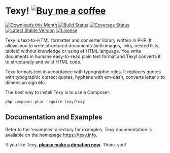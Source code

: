 Texy!   [![Buy me a coffee](https://files.nette.org/images/coffee1s.png)](https://nette.org/make-donation?to=texy)
====

[![Downloads this Month](https://img.shields.io/packagist/dm/texy/texy.svg)](https://packagist.org/packages/texy/texy)
[![Build Status](https://travis-ci.org/dg/texy.svg?branch=master)](https://travis-ci.org/dg/texy)
[![Coverage Status](https://coveralls.io/repos/github/dg/texy/badge.svg?branch=master)](https://coveralls.io/github/dg/texy?branch=master)
[![Latest Stable Version](https://poser.pugx.org/dg/texy/v/stable)](https://github.com/dg/texy/releases)
[![License](https://img.shields.io/badge/license-New%20BSD-blue.svg)](https://github.com/dg/texy/blob/master/license.md)

Texy is text-to-HTML formatter and converter library written in PHP. It allows
you to write structured documents (with images, links, nested lists, tables) without
knowledge or using of HTML language. You write documents in humane easy-to-read
plain text format and Texy! converts it to structurally and valid HTML code.

Texy formats text in accordance with typographic rules. It replaces quotes
with typographic correct quotes, hyphens with em-dash, converts letter x to
dimension sign etc.

The best way to install Texy is to use a Composer:

    php composer.phar require texy/texy


Documentation and Examples
--------------------------

Refer to the 'examples' directory for examples. Texy documentation is
available on the homepage https://texy.info.

If you like Texy, **[please make a donation now](https://nette.org/make-donation?to=texy)**. Thank you!
